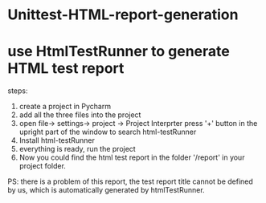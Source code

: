 # Unittest-HTML-report-generation
# use HtmlTestRunner to generate HTML test report
steps:
1) create a project in Pycharm
2) add all the three files into the project
3) open file-> settings-> project -> Project Interprter
   press '+' button in the upright part of the window to search html-testRunner
4) Install html-testRunner
5) everything is ready, run the project
6) Now you could find the html test report in the folder '/report' in your project folder.

PS: there is a problem of this report, the test report title cannot be defined by us, which is automatically generated by htmlTestRunner.
